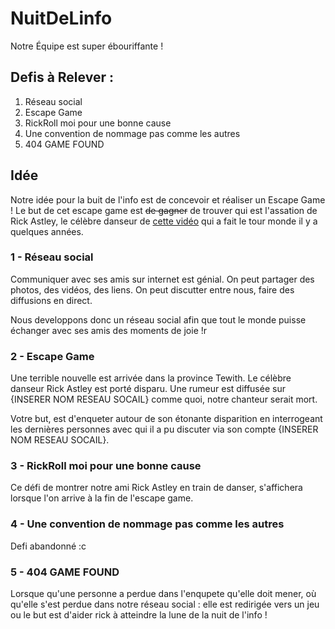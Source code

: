 # NuitDeLinfo
Notre Équipe est super ébouriffante !

## Defis à Relever :

1. Réseau social
2. Escape Game
3. RickRoll moi pour une bonne cause
4. Une convention de nommage pas comme les autres
5. 404 GAME FOUND


## Idée


Notre idée pour la buit de l'info est de concevoir et réaliser un Escape Game !
Le but de cet escape game est ~~de gagner~~ de trouver qui est l'assation de Rick Astley, le célèbre danseur de [cette vidéo](https://www.youtube.com/watch?v=dQw4w9WgXcQ) qui a fait le tour monde il y a quelques années.


### 1 - Réseau social

Communiquer avec ses amis sur internet est génial. On peut partager des photos, des vidéos, des liens. On peut discutter entre nous, faire des diffusions en direct.

Nous developpons donc un réseau social afin que tout le monde puisse échanger avec ses amis des moments de joie !r

### 2 - Escape Game

Une terrible nouvelle est arrivée dans la province Tewith. Le célèbre danseur Rick Astley est porté disparu. Une rumeur est diffusée sur {INSERER NOM RESEAU SOCAIL} comme quoi, notre chanteur serait mort.

Votre but, est d'enqueter autour de son étonante disparition en interrogeant les dernières personnes avec qui il a pu discuter via son compte {INSERER NOM RESEAU SOCAIL}.

### 3 - RickRoll moi pour une bonne cause

Ce défi de montrer notre ami Rick Astley en train de danser, s'affichera lorsque l'on arrive à la fin de l'escape game.

### 4 - Une convention de nommage pas comme les autres

Defi abandonné :c

### 5 - 404 GAME FOUND

Lorsque qu'une personne a perdue dans l'enqupete qu'elle doit mener, où qu'elle s'est perdue dans notre réseau social : elle est redirigée vers un jeu ou le but est d'aider rick à atteindre la lune de la nuit de l'info !




